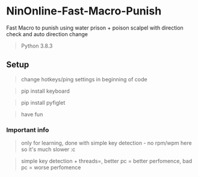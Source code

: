 # NinOnline-Fast-Macro-Punish
Fast Macro to punish using water prison + poison scalpel with direction check and auto direction change

> Python 3.8.3

## Setup
> change hotkeys/ping settings in beginning of code

> pip install keyboard

> pip install pyfiglet

> have fun

### Important info

> only for learning, done with simple key detection - no rpm/wpm here so it's much slower :c

> simple key detection + threads=,  better pc = better perfomence, bad pc = worse perfomence
